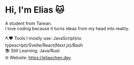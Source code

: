 # Hi, I'm Elias 🐱
A student from Taiwan.\
I love coding because it turns ideas from my head into reality.

⛏️❤️ Tools I mostly use: JavaScript(no typescript)/Svelte/React(Next.js)/Bash\
📚 Still Learning: Java/Rust\
🌐 Website: https://eliaschen.dev
